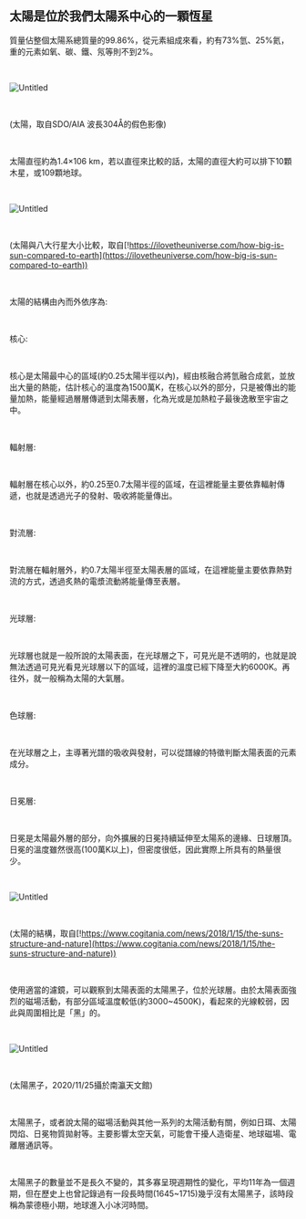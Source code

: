 ## 太陽是位於我們太陽系中心的一顆恆星

質量佔整個太陽系總質量的99.86%，從元素組成來看，約有73%氫、25%氦，重的元素如氧、碳、鐵、氖等則不到2%。

<br />

![Untitled](https://i.imgur.com/l1FhLW2.png)

<br />

(太陽，取自SDO/AIA 波長304Å的假色影像)

<br />

太陽直徑約為1.4×106 km，若以直徑來比較的話，太陽的直徑大約可以排下10顆木星，或109顆地球。

<br />

![Untitled](https://i.imgur.com/pgMU7Qq.png)

<br />

(太陽與八大行星大小比較，取自[!https://ilovetheuniverse.com/how-big-is-sun-compared-to-earth](https://ilovetheuniverse.com/how-big-is-sun-compared-to-earth))

<br />

太陽的結構由內而外依序為:

<br />

核心:

<br />

核心是太陽最中心的區域(約0.25太陽半徑以內)，經由核融合將氫融合成氦，並放出大量的熱能，估計核心的溫度為1500萬K，在核心以外的部分，只是被傳出的能量加熱，能量經過層層傳遞到太陽表層，化為光或是加熱粒子最後逸散至宇宙之中。

<br />

輻射層:

<br />

輻射層在核心以外，約0.25至0.7太陽半徑的區域，在這裡能量主要依靠輻射傳遞，也就是透過光子的發射、吸收將能量傳出。

<br />

對流層:

<br />

對流層在輻射層外，約0.7太陽半徑至太陽表層的區域，在這裡能量主要依靠熱對流的方式，透過炙熱的電漿流動將能量傳至表層。

<br />

光球層:

<br />

光球層也就是一般所說的太陽表面，在光球層之下，可見光是不透明的，也就是說無法透過可見光看見光球層以下的區域，這裡的溫度已經下降至大約6000K。再往外，就一般稱為太陽的大氣層。

<br />

色球層:

<br />

在光球層之上，主導著光譜的吸收與發射，可以從譜線的特徵判斷太陽表面的元素成分。

<br />

日冕層:

<br />

日冕是太陽最外層的部分，向外擴展的日冕持續延伸至太陽系的邊緣、日球層頂。日冕的溫度雖然很高(100萬K以上)，但密度很低，因此實際上所具有的熱量很少。

<br />

![Untitled](https://i.imgur.com/yf3tWOp.png)

<br />

(太陽的結構，取自[!https://www.cogitania.com/news/2018/1/15/the-suns-structure-and-nature](https://www.cogitania.com/news/2018/1/15/the-suns-structure-and-nature))

<br />

使用適當的濾鏡，可以觀察到太陽表面的太陽黑子，位於光球層。由於太陽表面強烈的磁場活動，有部分區域溫度較低(約3000~4500K)，看起來的光線較弱，因此與周圍相比是「黑」的。

<br />

![Untitled](https://i.imgur.com/30WRhRm.png)

<br />

(太陽黑子，2020/11/25攝於南瀛天文館)

<br />

太陽黑子，或者說太陽的磁場活動與其他一系列的太陽活動有關，例如日珥、太陽閃焰、日冕物質拋射等。主要影響太空天氣，可能會干擾人造衛星、地球磁場、電離層通訊等。

<br />

太陽黑子的數量並不是長久不變的，其多寡呈現週期性的變化，平均11年為一個週期，但在歷史上也曾記錄過有一段長時間(1645~1715)幾乎沒有太陽黑子，該時段稱為蒙德極小期，地球進入小冰河時間。